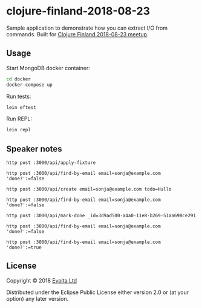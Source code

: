 # clojure-finland-2018-08-23

Sample application to demonstrate how you can extract I/O from commands. Built
for [Clojure Finland 2018-08-23 meetup](https://www.meetup.com/Helsinki-Clojure-Meetup/events/253676481/).

## Usage

Start MongoDB docker container:

```bash
cd docker
docker-compose up
```

Run tests:

```bash
lein eftest
```

Run REPL:

```bash
lein repl
```

## Speaker notes

```
http post :3000/api/apply-fixture

http post :3000/api/find-by-email email=sonja@example.com 'done?':=false

http post :3000/api/create email=sonja@example.com todo=Hullo

http post :3000/api/find-by-email email=sonja@example.com 'done?':=false

http post :3000/api/mark-done _id=3d9ad500-a4a0-11e8-b269-51aa698ce291

http post :3000/api/find-by-email email=sonja@example.com 'done?':=false

http post :3000/api/find-by-email email=sonja@example.com 'done?':=true
```

## License

Copyright © 2018 [Evolta Ltd](http://evolta.fi)

Distributed under the Eclipse Public License either version 2.0 or (at your option) any later version.

